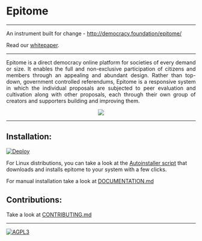 # Epitome 
-----------------------------------

An instrument built for change - http://democracy.foundation/epitome/

Read our [whitepaper](https://github.com/TheDemocracyFoundation/whitepaper).

-----------------------------------
<p align="justify">Epitome is a direct democracy online platform for societies of every demand or size. It enables the full and non-exclusive participation of citizens and members through an appealing and abundant design. Rather than top-down, government controlled referendums, Epitome is a responsive system in which the individual proposals are subjected to peer evaluation and cultivation along with other proposals, each through their own group of creators and supporters building and improving them.
</p>

<p align="center">
  <img src="http://i.imgur.com/Q2AXPFE.gif">
</p>

-----------------------------------

Installation:
-----------------------------------
[![Deploy](https://www.herokucdn.com/deploy/button.png)](https://heroku.com/deploy?template=https://github.com/TheDemocracyFoundation/epitome)

For Linux distributions, you can take a look at the [Autoinstaller script](AutoInstaller/) that downloads and installs epitome to your system with a few clicks.

For manual installation take a look at [DOCUMENTATION.md](DOCUMENTATION.md)

Contributions:
-----------------------------------

Take a look at [CONTRIBUTING.md](CONTRIBUTING.md)

-----------------------------------

[![AGPL3](https://www.gnu.org/graphics/agplv3-155x51.png)](LICENSE.txt)
